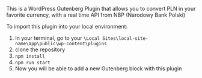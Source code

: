This is a WordPress Gutenberg Plugin that allows you to convert PLN in your favorite currency, with a real time API from NBP (Narodowy Bank Polski)

To import this plugin into your local environment:
1. In your terminal, go to your  `\Local Sites\local-site-name\app\public\wp-content\plugins`
2. clone the repository
3. `npm install`
4. `npm run start`
5. Now you will be able to add a new Gutenberg block with this plugin
